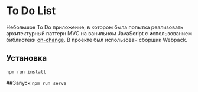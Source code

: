 # To Do List
Небольшое To Do приложение, в котором была попытка реализовать архитектурный паттерн MVC на ванильном JavaScript с использованием библиотеки [on-change](https://github.com/sindresorhus/on-change "on-change"). В проекте был использован сборщик Webpack.

## Установка
`npm run install`

##Запуск
`npm run serve`
